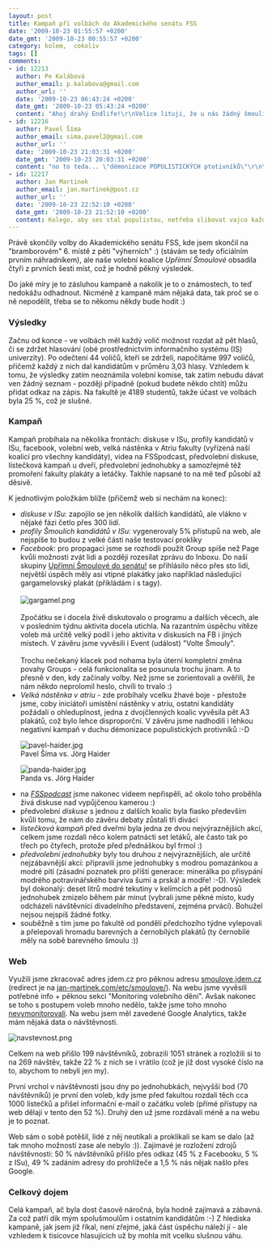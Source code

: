 ```yaml
---
layout: post
title: Kampaň při volbách do Akademického senátu FSS
date: '2009-10-23 01:55:57 +0200'
date_gmt: '2009-10-23 00:55:57 +0200'
category: kolem,  cokoliv
tags: []
comments:
- id: 12213
  author: Pe Kalábová
  author_email: p.kalabova@gmail.com
  author_url: ''
  date: '2009-10-23 06:43:24 +0200'
  date_gmt: '2009-10-23 05:43:24 +0200'
  content: "Ahoj drahý Endlife!\r\nVelice lituji, že u nás žádný šmoulí spolek není, a volil se pouze rektor :-(\r\nZato jsme měli \"den s hnojem\" za troubení myslivců, ale to je vedlejší.\r\nŠmoulí propagandy jsem si na FB všimla i když nejsem z MUNI, což je vaše plus ;-) , plakát nevolte Gargamela je bombič, a celkové zpracování výsledků, grafy, rozbor i tvé komentáře jsou prostě kruto démonské, já myslím, že příští rok zvyšte n-litrů na n-hektolitrů modré stříkací limonády, a máte prvé místo jisté!\r\n\r\nŠmoulům zdar!\r\n(Ps. Brno je díra! ;-)) , Kocour!"
- id: 12216
  author: Pavel Šíma
  author_email: sima.pavel2@gmail.com
  author_url: ''
  date: '2009-10-23 21:03:31 +0200'
  date_gmt: '2009-10-23 20:03:31 +0200'
  content: "no to teda... \"démonizace POPULISTICKÝCH ptotivníků\"\r\n\r\nJá jediný, který nic neslíbil, jsem populista? No jen počkej na další kampaň. Jsem vám tam ty kopulující šmouly fakt měl pověsit :p"
- id: 12217
  author: Jan Martinek
  author_email: jan.martinek@post.cz
  author_url: ''
  date: '2009-10-23 22:52:10 +0200'
  date_gmt: '2009-10-23 21:52:10 +0200'
  content: Kolego, aby ses stal populistou, netřeba slibovat vajco každý den k snídani. Nabídka osvícené autority v českém kulturním prostředí je zaručený lidový tahák :-)
---
```

<p>Právě skončily volby do Akademického senátu FSS, kde jsem skončil na "bramborovém" 6. místě z pěti "výherních" :) (stávám se tedy oficiálním prvním náhradníkem), ale naše volební koalice <em>Upřímní Šmoulové</em> obsadila čtyři z prvních šesti míst, což je hodně pěkný výsledek.</p>
<p>Do jaké míry je to zásluhou kampaně a nakolik je to o známostech, to teď nedokážu odhadnout. Nicméně z kampaně mám nějaká data, tak proč se o ně nepodělit, třeba se to někomu někdy bude hodit :)</p>
<h3>Výsledky</h3>
<p>Začnu od konce - ve volbách měl každý volič možnost rozdat až pět hlasů, či se zdržet hlasování (obé prostřednictvím informačního systému (IS) univerzity). Po odečtení 44 voličů, kteří se zdrželi, napočítáme 997 voličů, přičemž každý z nich dal kandidátům v průměru 3,03 hlasy. Vzhledem k tomu, že výsledky zatím neoznámila volební komise, tak zatím nebudu dávat ven žádný seznam - později případně (pokud budete někdo chtít) můžu přidat odkaz na zápis. Na fakultě je 4189 studentů, takže účast ve volbách byla 25 %, což je slušné.</p>
<h3>Kampaň</h3>
<p>Kampaň probíhala na několika frontách: diskuse v ISu, profily kandidátů v ISu, facebook, volební web, velká nástěnka v Atriu fakulty (vyřízená naší koalicí pro všechny kandidáty), videa na FSSpodcast, předvolební diskuse, lístečková kampaň u dveří, předvolební jednohubky a samozřejmě též promoření fakulty plakáty a letáčky. Takhle napsané to na mě teď působí až děsivě.</p>
<p>K jednotlivým položkám blíže (přičemž web si nechám na konec):</p>
<ul>
<li><em>diskuse v ISu</em>: zapojilo se jen několik dalších kandidátů, ale vlákno v nějaké fázi četlo přes 300 lidí.
</li>
<li><em>profily Šmoulích kandidátů v ISu</em>: vygenerovaly 5% přístupů na web, ale nejspíše to budou z velké části naše testovací prokliky
</li>
<li><em>Facebook</em>: pro propagaci jsme se rozhodli použít Group spíše než Page kvůli možnosti zvát lidi a později rozesílat zprávu do Inboxu. Do naší skupiny <a href="http://www.facebook.com/group.php?gid=166616356960&ref=ts">Upřímní Šmoulové do senátu!</a> se přihlásilo něco přes sto lidí, největší úspěch měly asi vtipné plakátky jako například následující gargamelovský plakát (přikládám i s tagy). <br><br><img src='%base_url%/assets/wp-uploads/2009/10/gargamel.png' alt='gargamel.png' /><br><br>Zpočátku se i docela živě diskutovalo o programu a dalších věcech, ale v posledním týdnu aktivita docela utichla. Na razantním úspěchu vítěze voleb má určitě velký podíl i jeho aktivita v diskusích na FB i jiných místech. V závěru jsme vyvěsili i Event (událost) "Volte Šmouly".<br><br>Trochu nečekaný klacek pod nohama byla úterní kompletní změna povahy Groups - celá funkcionalita se posunula trochu jinam. A to přesně v den, kdy začínaly volby. Než jsme se zorientovali a ověřili, že nám někdo neprolomil heslo, chvíli to trvalo :)</li>
<li><em>Velká nástěnka v atriu</em> - zde probíhaly vcelku žhavé boje - přestože jsme, coby iniciátoři umístění nástěnky v atriu, ostatní kandidáty požádali o ohleduplnost, jedna z dvojčlenných koalic vyvěsila pět A3 plakátů, což bylo lehce disproporční. V závěru jsme nadhodili i lehkou negativní kampaň v duchu démonizace populistických protivníků :-D
<p><img src='%base_url%/assets/wp-uploads/2009/10/pavel-haider.jpg' alt='pavel-haider.jpg' /><br />
Pavel Šíma vs. Jörg Haider</p>
<p><img src='%base_url%/assets/wp-uploads/2009/10/panda-haider.jpg' alt='panda-haider.jpg' /><br />
Panda vs. Jörg Haider</p>
</li>
<li>na <em><a href="http://fsspodcast.cz">FSSpodcast</a></em> jsme nakonec videem nepřispěli, ač okolo toho proběhla živá diskuse nad vypůjčenou kamerou :)
</li>
<li>předvolební <em>diskuse</em> s jednou z dalších koalic byla fiasko především kvůli tomu, že nám do závěru debaty zůstali tři diváci
</li>
<li><em>lístečková kampaň</em> před dveřmi byla jedna ze dvou nejvýraznějších akcí, celkem jsme rozdali něco kolem patnácti set letáků, ale často tak po třech po čtyřech, protože před přednáškou byl frmol :)
</li>
<li><em>předvolební jednohubky</em> byly tou druhou z nejvýraznějších, ale určitě nejzábavnější akcí: připravili jsme jednohubky s modrou pomazánkou a modré pití (zásadní poznatek pro příští generace: minerálka po přisypání modrého potravinářského barviva šumí a prská! a modře! :-D). Výsledek byl dokonalý: deset litrů modré tekutiny v kelímcích a pět podnosů jednohubek zmizelo během pár minut (vybrali jsme pěkné místo, kudy odcházeli návštěvníci divadelního představení, zejména prváci). Bohužel nejsou nejspíš žádné fotky.
</li>
<li>souběžně s tím jsme po fakultě od pondělí předchozího týdne vylepovali a přelepovali hromadu barevných a černobílých plakátů (ty černobílé měly na sobě barevného šmoulu :))
</li>
</ul>
<h3>Web</h3>
<p>Využili jsme zkracovač adres jdem.cz pro pěknou adresu <a href="http://jan-martinek.com/etc/smoulove/">smoulove.jdem.cz</a> (redirect je na <a href="http://jan-martinek.com/etc/smoulove/">jan-martinek.com/etc/smoulove/</a>). Na webu jsme vyvěsili potřebné info + pěknou sekci "Monitoring volebního dění". Avšak nakonec se toho s postupem voleb mnoho nedělo, takže jsme toho mnoho <a href="http://jan-martinek.com/etc/smoulove/?p=monitoring">nevymonitorovali</a>. Na webu jsem měl zavedené Google Analytics, takže mám nějaká data o návštěvnosti.</p>
<p><img src='%base_url%/assets/wp-uploads/2009/10/navstevnost.png' alt='navstevnost.png' /></p>
<p>Celkem na web přišlo 199 návštěvníků, zobrazili 1051 stránek a rozložili si to na 269 návštěv, takže 22 % z nich se i vrátilo (což je již dost vysoké číslo na to, abychom to nebyli jen my). </p>
<p>První vrchol v návštěvnosti jsou dny po jednohubkách, nejvyšší bod (70 návštěvníků) je první den voleb, kdy jsme před fakultou rozdali těch cca 1000 lístečků a přišel informační e-mail o začátku voleb (přímé přístupy na web dělají v tento den 52 %). Druhý den už jsme rozdávali méně a na webu je to poznat.</p>
<p>Web sám o sobě potěšil, lidé z něj neutíkali a proklikali se kam se dalo (až tak mnoho možností zase ale nebylo :)). Zajímavé je rozložení zdrojů návštěvnosti: 50 % návštěvníků přišlo přes odkaz (45 % z Facebooku, 5 % z ISu), 49 % zadáním adresy do prohlížeče a 1,5 % nás nějak našlo přes Google.</p>
<h3>Celkový dojem</h3>
<p>Celá kampaň, ač byla dost časově náročná, byla hodně zajímavá a zábavná. Za což patří dík mým spolušmoulům i ostatním kandidátům :-) Z hlediska kampaně, jak jsem již říkal, není zřejmé, jaká část úspěchu náleží jí - ale vzhledem k tisícovce hlasujících už by mohla mít vcelku slušnou váhu.</p>
